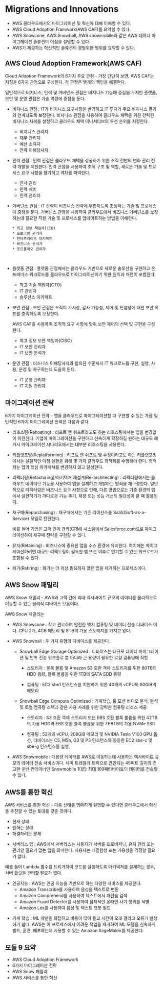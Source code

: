 # Migrations and Innovations

- AWS 클라우드에서의 마이그레이션 및 혁신에 대해 이해할 수 있다.
- AWS Cloud Adoption Framwork(AWS CAF)를 요약할 수 있다.
- AWS Snowcone, AWS Snowball, AWS snowmobile과 같은 AWS 데이터 마이그레이션 솔류션의 이점을 설명할 수 있다.
- AWS가 제공하는 혁신적인 솔류션의 광범위한 범위를 요약할 수 있다.

## AWS Cloud Adoption Framework(AWS CAF)

Cloud Adoption Framework의 6가지 주요 관점 - 가장 간단히 보면, AWS CAF는 지침을 6가지 관점으로 구성한다. 각 관점은 별개의 책임을 해결한다.

일반적으로 비지니스, 인력 및 거버넌스 관점은 비지니스 기능에 중점을 두지만 플랫폼, 보안 및 운영 관점은 기술 역량에 중점을 둔다.

- 비지니스 관점
  : IT가 비지니스 요구사항을 반영하고 IT 투자가 주요 비지니스 결과와 연계되도록 보장한다. 비지니스 관점을 사용하여 클라우드 채택을 위한 강력한 비지니스 사례를 설정하고 클라우드 채택 이니셔티브의 우선 순위를 지정한다.

  - 비지니스 관리자
  - 재무 관리자
  - 예산 소유자
  - 전략 이해당사자

- 인력 관점
  : 인력 관점은 클라우드 채택을 성공하기 위한 조직 전반의 변화 관리 전략 개발을 지원한다.
  인력 관점을 사용하여 조직 구조 및 역할, 새로운 기술 및 프로세스 요구 사항을 평가하고 격차를 파악한다.

  - 인사 관리
  - 인력 배치
  - 인력 관리자

- 거버넌스 관점
  : IT 전략이 비즈니스 전략에 부합하도록 조정하는 기술 및 프로세스에 중점을 둔다. 거버넌스 관점을 사용하여 클라우드에서 비즈니스 거버넌스를 보장하는데 필요한 직원 기술 및 프로세스를 업데이트하는 방법을 이해한다.

      * 최고 정보 책임자(CIO)
      * 프로그램 관리자
      * 엔터프라이즈 아키텍트
      * 비즈니스 분석가
      * 포트폴리오 관리자

  </br>

- 플랫폼 관점
  : 플랫폼 관점에서는 클라우드 기반으로 새로운 솔루션을 구현하고 온프레미스 워크로드를 클라우드로 마이그레이션하기 위한 원칙과 패턴이 포함된다.

  - 최고 기술 책임자(CTO)
  - IT 관리자
  - 솔루션스 아키텍트

- 보안 관점
  : 보안 관점은 조직이 가시성, 감사 가능성, 제어 및 민첩성에 대한 보안 목표를 충족하도록 보장한다.

  AWS CAF를 사용하여 조직의 요구 사항에 맞춰 보안 제어의 선택 및 구현을 구성한다.

  - 최고 정보 보안 책임자(CISO)
  - IT 보안 관리자
  - IT 보안 분석가

- 운영 관점
  : 비즈니스 이해당사자와 합의된 수준까지 IT 워크로드를 구현, 실행, 사용, 운영 및 복구하는데 도움이 된다.

  - IT 운영 관리자
  - IT 지원 관리자

## 마이그레이션 전략

6가지 마이그레이션 전략 - 앱을 클라우드로 마이그레이션할 때 구현할 수 있는 가장 일반적인 6가지 마이그레이션 전략은 다음과 같다.

- 리호스팅(Rehosting)
  : 리프트 앤 쉬프트라고도 하는 리호스팅에서는 앱을 변경없이 이전한다.
  기업이 마이그레이션을 구현하고 신속하게 확장하길 원하는 대규모 레거시 마이그레이션 시나리오에서는 대부분 리호스팅을 사용한다.
- 리플랫포밍(Replatforming)
  : 리프트 앤 쉬프트 및 수정이라고도 하는 리플랫포밍에서는 실질적인 이점 실현을 위해 몇 가지 클라우드 최적화를 수행해야 한다. 최적화는 앱의 핵심 아키텍쳐를 변경하지 않고 달성한다.
- 리펙터링(Refactoring)/아키텍쳐 재설계(Re-architecting)
  : 리펙터링에서는 클라우드 네이티브 기능을 사용하여 앱을 설계하고 개발하는 방식을 재구성한다. 일반적으로 리팩터링은 비즈니스 요구 사항으로 인해, 다른 방법으로는 기존 환경의 앱에서 실현하기가 까다로운 기능 추가, 확장 또는 성능 개선의 필요성이 클 때 활용된다.
- 재구매(Repurchasing)
  : 재구매에서는 기존 라이선스를 SaaS(Soft-as-a-Service) 모델로 전환한다.

  예를 들어 기업은 고객 관계 관리(CRM) 시스템에서 Salesforce.com으로 마이그레이션하여 재구매 전략을 구현할 수 있다.

- 유지(Retaining)
  : 비즈니스에 중요한 앱을 소스 환경에 유지한다. 여기에는 마이그레이션하려면 대규모 리팩토링이 필요한 앱 또는 이후로 연기할 수 있는 워크로드가 포함될 수 있다.
- 폐기(Retiring)
  : 폐기는 더 이상 필요하지 않은 앱을 제거하는 프로세스이다.

## AWS Snow 패밀리

AWS Snow 패밀리 - AWS와 고객 간에 최대 엑사바이트 규모의 데이터를 물리적으로 이동할 수 있는 물리적 디바이스 모음이다.

AWS Snow 패밀리는

- AWS Snowcone
  : 작고 견고하며 안전한 엣지 컴퓨팅 및 데이터 전송 디바이스 이다.
  CPU 2개, 4GB 메모리 및 8TB의 가용 스토리지를 가지고 있다.

- AWS Snowball
  : 두 가지 유형의 디바이스를 제공한다.

  - Snowball Edge Storage Optimized : 디바이스는 대규모 데이터 마이그레이션 및 반복 전송 워크플로 뿐 아니라 큰 용량이 필요한 로컬 컴퓨팅에 적합

    - 스토리지 : 블록 볼륨 및 Amazon S3 호환 객체 스토리지를 위한 80TB의 HDD 용량, 블록 볼륨을 위한 1TB의 SATA SDD 용량

    - 컴퓨팅 : EC2 sbe1 인스턴스를 지원하기 위한 40개의 vCPU와 80GiB의 메모리

  - Snowball Edge Compute Optimized : 기계학습, 풀 모션 비디오 분석, 분석 및 로컬 컴퓨팅 스택과 같은 사용 사례를 위한 강력한 컴퓨팅 리소스 제공

    - 스토리지 : S3 호환 객체 스토리지 또는 EBS 호환 블록 볼륨을 위한 42TB의 가용 HDD와 EBS 호환 블록 볼륨을 위한 7.68TB의 가용 NVMe SSD

    - 컴퓨팅 : 52개의 vCPU, 208GiB 메모리 및 NVIDIA Tesla V100 GPU 옵션, 디바이스는 C5, M5a, G3 및 P3 인스턴스와 동등한 EC2 sbe-c 및 sbe-g 인스턴스를 실행

- AWS Snowmobile
  : 대용량 데이터를 AWS로 이동하는데 사용하는 엑사바이트 규모의 데이터 전송 서비스이다. 세미 트레일러 트럭으로 견인되는 45피트 길이의 견고한 운반 컨테이너인 Snowmobile 1대당 최대 100페타바이트의 데이터를 전송할 수 있다.

## AWS를 통한 혁신

AWS 서비스를 통한 혁신 - 다음 상태를 명확하게 설명할 수 있다면 클라우드에서 혁신을 추진할 수 있는 토대를 갖춘 것이다.

- 현재 상태
- 원하는 상태
- 해결하려는 문제

* 서버리스 앱 : AWS에서 서버리스는 사용자가 서버를 프로비저닝, 유지 관리 또는 관리할 필요가 없는 앱을 의미한다. 사용자는 내결함성 또는 가용성을 걱정할 필요가 없다.

예를 들어 Lambda 함수를 트리거하여 코드를 실행하도록 아키텍쳐를 설계하는 경우, 서버 플릿을 관리할 필요가 없다.

- 인공지능 : AWS는 인공 지능을 기반으로 하는 다양한 서비스를 제공한다.
  - Amazon Transcribe를 사용하여 음성을 텍스트로 변환
  - Amazon Comprehend를 사용하여 텍스트에서 패턴을 검색
  - Amazon Fraud Detector를 사용하여 잠재적인 온라인 사기 행위를 식별
  - Amazon Lex를 사용하여 음성 및 텍스트 챗봇 빌드

* 기계 학습 : ML 개발을 복잡하고 비용이 많이 들고 시간이 오래 걸리고 오류가 발생하기 쉽다. AWS는 이 프로세스에서 어려운 작업을 제거하여 ML 모델을 신속하게 빌드, 훈련, 배포하는데 사용할 수 있는 Amazon SageMaker를 제공한다.

## 모듈 9 요약

- AWS Cloud Adoption Framework
- 6가지 마이그레이션 전략
- AWS Snow 패밀리
- AWS 서비스를 통한 혁신
